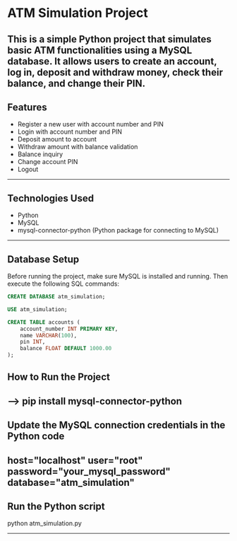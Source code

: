 #  ATM Simulation Project
This is a simple Python project that simulates basic ATM functionalities using a MySQL database. It allows users to create an account, log in, deposit and withdraw money, check their balance, and change their PIN.
---
## Features
- Register a new user with account number and PIN
- Login with account number and PIN
- Deposit amount to account
- Withdraw amount with balance validation
- Balance inquiry
- Change account PIN
- Logout
---
## Technologies Used
- Python
- MySQL
- mysql-connector-python (Python package for connecting to MySQL)
---
## Database Setup
Before running the project, make sure MySQL is installed and running. Then execute the following SQL commands:

```sql
CREATE DATABASE atm_simulation;

USE atm_simulation;

CREATE TABLE accounts (
    account_number INT PRIMARY KEY,
    name VARCHAR(100),
    pin INT,
    balance FLOAT DEFAULT 1000.00
);
```

## How to Run the Project
-->  pip install mysql-connector-python
---
## Update the MySQL connection credentials in the Python code
host="localhost"
user="root"
password="your_mysql_password"
database="atm_simulation"
---
## Run the Python script

python atm_simulation.py

---
